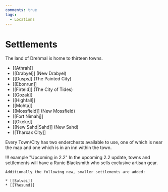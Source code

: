 ```yaml
---
comments: true
tags:
  - Locations
---
```


# Settlements
The land of Drehmal is home to thirteen towns.

* [[Athrah]]
* [[Drabyel]] (New Drabyel)
* [[Dusps]] (The Painted City)
* [[Ebonrun]]
* [[Firteid]] (The City of Tides)
* [[Gozak]]
* [[Highfall]]
* [[Mohta]]
* [[Mossfield]] (New Mossfield)
* [[Fort Nimahj]]
* [[Okeke]]
* [[New Sahd|Sahd]] (New Sahd)
* [[Tharxax City]]

Every Town/City has two enderchests available to use, one of which is near the map and one which is in an inn within the town. 

!!! example "Upcoming in 2.2"
    In the upcoming 2.2 update, towns and settlements will have a Runic Blacksmith who sells exclusive artisan gear.
    
    Additionally the following new, smaller settlements are added:
    
    * [[Solvei]]
    * [[Thesund]]
	
